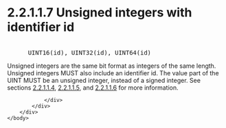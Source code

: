 <html dir="LTR" xmlns:mshelp="http://msdn.microsoft.com/mshelp" xmlns:ddue="http://ddue.schemas.microsoft.com/authoring/2003/5" xmlns:xlink="http://www.w3.org/1999/xlink" xmlns:tool="http://www.microsoft.com/tooltip">
    <head>
        <meta http-equiv="Content-Type" content="text/html; CHARSET=utf-8"></meta>
        <meta name="save" content="history"></meta>
        <title>2.2.1.1.7 Unsigned integers with identifier id</title>
        <xml>
            <mshelp:toctitle title="2.2.1.1.7 Unsigned integers with identifier id"></mshelp:toctitle>
            <mshelp:rltitle title="[MS-SSAS8]: Unsigned integers with identifier id"></mshelp:rltitle>
            <mshelp:keyword index="A" term="17983ced-b077-47d3-8410-9053b83ff8e9"></mshelp:keyword>
            <mshelp:attr name="DCSext.ContentType" value="open specification"></mshelp:attr>
            <mshelp:attr name="AssetID" value="17983ced-b077-47d3-8410-9053b83ff8e9"></mshelp:attr>
            <mshelp:attr name="TopicType" value="kbRef"></mshelp:attr>
            <mshelp:attr name="DCSext.Title" value="[MS-SSAS8]: Unsigned integers with identifier id" />
        </xml>
    </head>
    <body>
        <div id="header">
            <h1 class="heading">2.2.1.1.7 Unsigned integers with identifier id</h1>
        </div>
        <div id="mainSection">
            <div id="mainBody">
                <div id="allHistory" class="saveHistory"></div>
                <div id="sectionSection0" class="section" name="collapseableSection">
                    

<dl>
<dd>
<div><pre>  
 UINT16(id), UINT32(id), UINT64(id)
</pre></div>
</dd></dl>

<p>Unsigned integers are the same bit format as integers of the
same length. Unsigned integers MUST also include an identifier id. The value
part of the UINT MUST be an unsigned integer, instead of a signed integer. See
sections <a href="7f6305c4-800d-4755-bb51-77a0a943088c.md">2.2.1.1.4</a>, <a href="bb49ae81-4e7b-4658-983f-5868f24c39c0.md">2.2.1.1.5</a>, and <a href="273a5f12-1e38-4862-b9a3-7db5507df2bf.md">2.2.1.1.6</a> for more
information.</p>


                </div>
            </div>
        </div>
    </body>
</html>